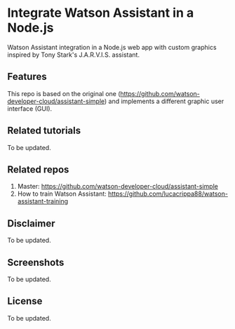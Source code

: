 # Integrate Watson Assistant in a Node.js

Watson Assistant integration in a Node.js web app with custom graphics inspired by Tony Stark's J.A.R.V.I.S. assistant.


## Features

This repo is based on the original one (https://github.com/watson-developer-cloud/assistant-simple) and implements a different graphic user interface (GUI).


## Related tutorials

To be updated.


## Related repos

1. Master: https://github.com/watson-developer-cloud/assistant-simple
2. How to train Watson Assistant: https://github.com/lucacrippa88/watson-assistant-training


## Disclaimer

To be updated.


## Screenshots

To be updated.


## License

To be updated.
